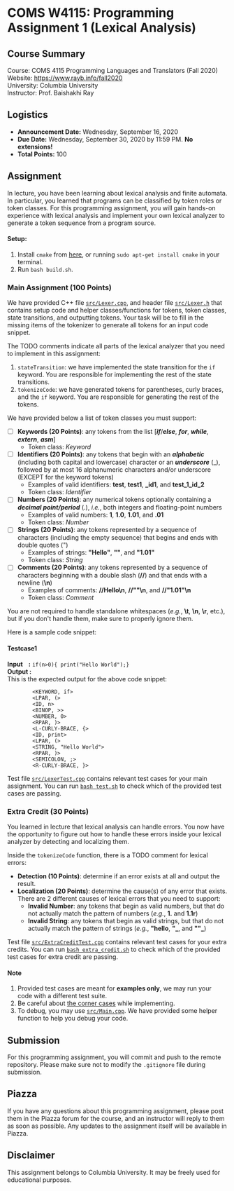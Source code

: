 # COMS W4115: Programming Assignment 1 (Lexical Analysis)

## Course Summary

Course: COMS 4115 Programming Languages and Translators (Fall 2020)  
Website: https://www.rayb.info/fall2020  
University: Columbia University  
Instructor: Prof. Baishakhi Ray


## Logistics
* **Announcement Date:** Wednesday, September 16, 2020
* **Due Date:** Wednesday, September 30, 2020 by 11:59 PM. **No extensions!**
* **Total Points:** 100


## Assignment

In lecture, you have been learning about lexical analysis and finite automata. In particular, you learned that programs can be classified by token roles or token classes. For this programming assignment, you will gain hands-on experience with lexical analysis and implement your own lexical analyzer to generate a token sequence from a program source.

#### Setup:
1. Install `cmake` from [here](https://cmake.org/download/), or running `sudo apt-get install cmake` in your terminal.
2. Run `bash build.sh`.  

### Main Assignment (100 Points)


We have provided C++ file [`src/Lexer.cpp`](src/Lexer.cpp), and header file [`src/Lexer.h`](src/Lexer.h) 
that contains setup code and helper classes/functions for tokens, 
token classes, state transitions, and outputting tokens. Your task will be to 
fill in the missing items of the tokenizer to generate all tokens for an input code snippet.

The TODO comments indicate all parts of the lexical analyzer that you need to implement in this assignment:
1. `stateTransition`: we have implemented the state transition for the `if` keyword. You are responsible for implementing the rest of the state transitions.
2. `tokenizeCode`: we have generated tokens for parentheses, curly braces, and the `if` keyword. You are responsible for generating the rest of the tokens.

We have provided below a list of token classes you must support:

* [ ] **Keywords (20 Points)**: any tokens from the list [_**if**_/_**else**_, _**for**_, _**while**_, _**extern**_, _**asm**_]
	* Token class: _Keyword_
* [ ] **Identifiers (20 Points)**: any tokens that begin with an **_alphabetic_** (including both capital and lowercase) character or an **_underscore_** (_), followed by at most 16 alphanumeric characters and/or underscore (EXCEPT for the keyword tokens)
	* Examples of valid identifiers: **test**, **test1**, **_id1**, and **test_1_id_2**
	* Token class: _Identifier_
* [ ] **Numbers (20 Points)**: any numerical tokens optionally containing a **_decimal point/period_** (.), _i.e._, both integers and floating-point numbers
    * Examples of valid numbers: **1**, **1.0**, **1.01**, and **.01**
    * Token class: _Number_
* [ ] **Strings (20 Points)**: any tokens represented by a sequence of characters (including the empty sequence) that begins and ends with double quotes (")
	* Examples of strings: **"Hello"**, **""**, and **"1.01"**
	* Token class: _String_
* [ ] **Comments (20 Points)**: any tokens represented by a sequence of characters beginning with a double slash (**//**) and that ends with a newline (**\n**)
	* Examples of comments: **//Hello\n**, **//""\n**, and **//"1.01"\n**
	* Token class: _Comment_

You are not required to handle standalone whitespaces (_e.g._, **\t**, **\n**, **\r**, etc.), but if you don't handle them, make sure to properly ignore them.

Here is a sample code snippet: 

#### Testcase1
**Input&nbsp;&nbsp;&nbsp;&nbsp;:** `if(n>0){ print("Hello World");}` <br/>
**Output&nbsp;:** <br/>
This is the expected output for the above code snippet:
```        
        <KEYWORD, if>           
        <LPAR, (>
        <ID, n>
        <BINOP, >>
        <NUMBER, 0> 
        <RPAR, )>    
        <L-CURLY-BRACE, {>
        <ID, print>
        <LPAR, (>
        <STRING, "Hello World">
        <RPAR, )>
        <SEMICOLON, ;> 
        <R-CURLY-BRACE, }>
```

Test file [`src/LexerTest.cpp`](src/LexerTest.cpp) contains relevant test cases for your main assignment. 
You can run [`bash test.sh`](test.sh) to check which of the provided test cases are passing. 

### Extra Credit (30 Points)

You learned in lecture that lexical analysis can handle errors. You now have the opportunity to figure out how to handle these errors inside your lexical analyzer by detecting and localizing them.

Inside the `tokenizeCode` function, there is a TODO comment for lexical errors:
* **Detection (10 Points)**: determine if an error exists at all and output the result.
* **Localization (20 Points)**: determine the cause(s) of any error that exists. There are 2 different causes of lexical errors that you need to support:
	* **Invalid Number**: any tokens that begin as valid numbers, but that do not actually match the pattern of numbers (_e.g._, **1.** and **1.1r**)
	* **Invalid String**: any tokens that begin as valid strings, but that do not actually match the pattern of strings (_e.g._, **"hello**, **"_**, and **""_**)

Test file [`src/ExtraCreditTest.cpp`](src/ExtraCreditTest.cpp) contains relevant test cases for your extra credits. 
You can run [`bash extra_credit.sh`](extra_credit.sh) to check which of the provided test cases for extra credit 
are passing.

#### Note
1. Provided test cases are meant for **examples only**, we may run your code with a different test suite.
2. Be careful about [the corner cases](src/Lexer.cpp#L13) while implementing. 
3. To debug, you may use [`src/Main.cpp`](src/Main.cpp). 
We have provided some helper function to help you debug your code.


## Submission
For this programming assignment, you will commit and push to the remote repository. 
Please make sure not to modify the `.gitignore` file during submission.



## Piazza

If you have any questions about this programming assignment, please post them in the Piazza forum for the course, and an instructor will reply to them as soon as possible. Any updates to the assignment itself will be available in Piazza.


## Disclaimer

This assignment belongs to Columbia University. It may be freely used for educational purposes.
